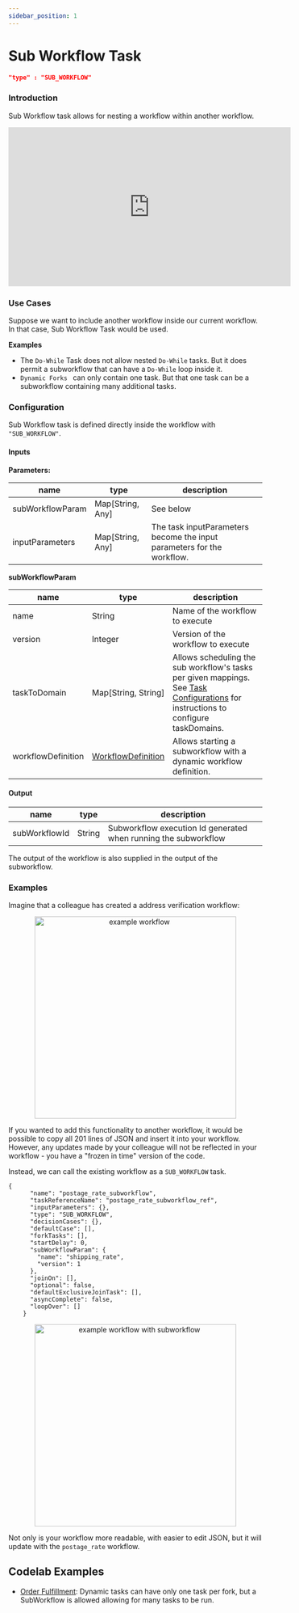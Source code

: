 ```yaml
---
sidebar_position: 1
---
```

# Sub Workflow Task
```json
"type" : "SUB_WORKFLOW"
```
### Introduction
Sub Workflow task allows for nesting a workflow within another workflow.

<p align="center"><iframe width="560" height="315" src="https://www.youtube.com/embed/qRIu-bEn6kk" title="YouTube video player" frameborder="0" allow="accelerometer; autoplay; clipboard-write; encrypted-media; gyroscope; picture-in-picture" allowfullscreen></iframe></p>

### Use Cases

Suppose we want to include another workflow inside our current workflow. In that
case, Sub Workflow Task would be used.

**Examples**
* The ```Do-While``` Task does not allow nested ```Do-While``` tasks.  But  it does permit a subworkflow that can have a ```Do-While``` loop inside it.
* ```Dynamic Forks ``` can only contain one task. But that one task can be a subworkflow containing many additional tasks.

### Configuration

Sub Workflow task is defined directly inside the workflow with `"SUB_WORKFLOW"`.

#### Inputs

**Parameters:**

|name|type|description|
|---|---|---|
| subWorkflowParam | Map[String, Any] | See below |
| inputParameters | Map[String, Any] | The task inputParameters become the input parameters for the workflow. |

**subWorkflowParam**

|name|type|description|
|---|---|---|
| name | String | Name of the workflow to execute |
| version | Integer | Version of the workflow to execute |
| taskToDomain | Map[String, String] | Allows scheduling the sub workflow's tasks per given mappings. See [Task Configurations](/content/docs/how-tos/Tasks/task-configurations) for instructions to configure taskDomains. |
| workflowDefinition | [WorkflowDefinition](/content/docs/how-tos/Workflows/create-workflow) | Allows starting a subworkflow with a dynamic workflow definition. |

#### Output

|name|type|description|
|---|---|---|
| subWorkflowId | String | Subworkflow execution Id generated when running the subworkflow |

The output of the workflow is also supplied in the output of the subworkflow.

### Examples

Imagine that a colleague has created a address verification workflow:

<p align="center"><img src="/content/img/postage_rate_workflow.png" alt="example workflow" width="400" style={{paddingBottom: 40, paddingTop: 40}} /></p>

If you wanted to add this functionality to another workflow, it would be possible to copy all 201 lines of JSON and insert it into your workflow.  However, any updates made by your colleague will not be reflected in your workflow - you have a "frozen in time" version of the code.

Instead, we can call the existing workflow as a ```SUB_WORKFLOW``` task.  

```
{
      "name": "postage_rate_subworkflow",
      "taskReferenceName": "postage_rate_subworkflow_ref",
      "inputParameters": {},
      "type": "SUB_WORKFLOW",
      "decisionCases": {},
      "defaultCase": [],
      "forkTasks": [],
      "startDelay": 0,
      "subWorkflowParam": {
        "name": "shipping_rate",
        "version": 1
      },
      "joinOn": [],
      "optional": false,
      "defaultExclusiveJoinTask": [],
      "asyncComplete": false,
      "loopOver": []
    }

```

<p align="center"><img src="/content/img/subworkflow_in_action.png" alt="example workflow with subworkflow" width="400" style={{paddingBottom: 40, paddingTop: 40}} /></p>

Not only is your workflow more readable, with easier to edit JSON, but it will update with the ```postage_rate``` workflow.


## Codelab Examples

* [Order Fulfillment](/content/docs/codelab/orderfulfillment6#subworkflow): Dynamic tasks can have only one task per fork, but a SubWorkflow is allowed allowing for many tasks to be run.
